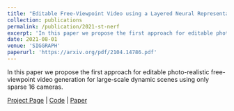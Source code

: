```yaml
---
title: "Editable Free-Viewpoint Video using a Layered Neural Representation"
collection: publications
permalink: /publication/2021-st-nerf
excerpt: 'In this paper we propose the first approach for editable photo-realistic free-viewpoint video generation for large-scale dynamic scenes using only sparse 16 cameras. '
date: 2021-08-01
venue: 'SIGGRAPH'
paperurl: 'https://arxiv.org/pdf/2104.14786.pdf'
---
```

In this paper we propose the first approach for editable photo-realistic free-viewpoint video generation for large-scale dynamic scenes using only sparse 16 cameras. 

[Project Page](https://jiakai-zhang.github.io/st-nerf/) | [Code](https://github.com/DarlingHang/st-nerf) | [Paper](https://arxiv.org/pdf/2104.14786.pdf)
